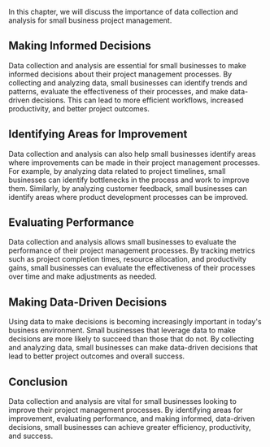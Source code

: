 
In this chapter, we will discuss the importance of data collection and analysis for small business project management.

Making Informed Decisions
-------------------------

Data collection and analysis are essential for small businesses to make informed decisions about their project management processes. By collecting and analyzing data, small businesses can identify trends and patterns, evaluate the effectiveness of their processes, and make data-driven decisions. This can lead to more efficient workflows, increased productivity, and better project outcomes.

Identifying Areas for Improvement
---------------------------------

Data collection and analysis can also help small businesses identify areas where improvements can be made in their project management processes. For example, by analyzing data related to project timelines, small businesses can identify bottlenecks in the process and work to improve them. Similarly, by analyzing customer feedback, small businesses can identify areas where product development processes can be improved.

Evaluating Performance
----------------------

Data collection and analysis allows small businesses to evaluate the performance of their project management processes. By tracking metrics such as project completion times, resource allocation, and productivity gains, small businesses can evaluate the effectiveness of their processes over time and make adjustments as needed.

Making Data-Driven Decisions
----------------------------

Using data to make decisions is becoming increasingly important in today's business environment. Small businesses that leverage data to make decisions are more likely to succeed than those that do not. By collecting and analyzing data, small businesses can make data-driven decisions that lead to better project outcomes and overall success.

Conclusion
----------

Data collection and analysis are vital for small businesses looking to improve their project management processes. By identifying areas for improvement, evaluating performance, and making informed, data-driven decisions, small businesses can achieve greater efficiency, productivity, and success.
